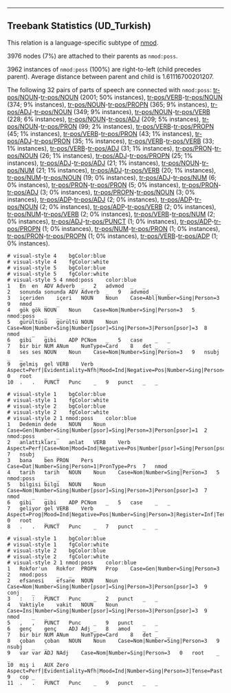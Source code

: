 

--------------------------------------------------------------------------------

## Treebank Statistics (UD_Turkish)

This relation is a language-specific subtype of [nmod]().

3976 nodes (7%) are attached to their parents as `nmod:poss`.

3962 instances of `nmod:poss` (100%) are right-to-left (child precedes parent).
Average distance between parent and child is 1.61116700201207.

The following 32 pairs of parts of speech are connected with `nmod:poss`: [tr-pos/NOUN]()-[tr-pos/NOUN]() (2001; 50% instances), [tr-pos/VERB]()-[tr-pos/NOUN]() (374; 9% instances), [tr-pos/NOUN]()-[tr-pos/PROPN]() (365; 9% instances), [tr-pos/ADJ]()-[tr-pos/NOUN]() (349; 9% instances), [tr-pos/NOUN]()-[tr-pos/VERB]() (228; 6% instances), [tr-pos/NOUN]()-[tr-pos/ADJ]() (209; 5% instances), [tr-pos/NOUN]()-[tr-pos/PRON]() (99; 2% instances), [tr-pos/VERB]()-[tr-pos/PROPN]() (45; 1% instances), [tr-pos/VERB]()-[tr-pos/PRON]() (43; 1% instances), [tr-pos/ADJ]()-[tr-pos/PRON]() (35; 1% instances), [tr-pos/VERB]()-[tr-pos/VERB]() (33; 1% instances), [tr-pos/VERB]()-[tr-pos/ADJ]() (31; 1% instances), [tr-pos/PRON]()-[tr-pos/NOUN]() (26; 1% instances), [tr-pos/ADJ]()-[tr-pos/PROPN]() (25; 1% instances), [tr-pos/ADJ]()-[tr-pos/ADJ]() (21; 1% instances), [tr-pos/NOUN]()-[tr-pos/NUM]() (21; 1% instances), [tr-pos/ADJ]()-[tr-pos/VERB]() (20; 1% instances), [tr-pos/NUM]()-[tr-pos/NOUN]() (19; 0% instances), [tr-pos/ADJ]()-[tr-pos/NUM]() (6; 0% instances), [tr-pos/PRON]()-[tr-pos/PRON]() (5; 0% instances), [tr-pos/PRON]()-[tr-pos/ADJ]() (3; 0% instances), [tr-pos/PROPN]()-[tr-pos/NOUN]() (3; 0% instances), [tr-pos/ADP]()-[tr-pos/ADJ]() (2; 0% instances), [tr-pos/ADP]()-[tr-pos/NOUN]() (2; 0% instances), [tr-pos/ADP]()-[tr-pos/VERB]() (2; 0% instances), [tr-pos/NUM]()-[tr-pos/VERB]() (2; 0% instances), [tr-pos/VERB]()-[tr-pos/NUM]() (2; 0% instances), [tr-pos/ADJ]()-[tr-pos/PUNCT]() (1; 0% instances), [tr-pos/ADP]()-[tr-pos/PROPN]() (1; 0% instances), [tr-pos/NUM]()-[tr-pos/PRON]() (1; 0% instances), [tr-pos/PRON]()-[tr-pos/PROPN]() (1; 0% instances), [tr-pos/VERB]()-[tr-pos/ADP]() (1; 0% instances).


~~~ conllu
# visual-style 4	bgColor:blue
# visual-style 4	fgColor:white
# visual-style 5	bgColor:blue
# visual-style 5	fgColor:white
# visual-style 5 4 nmod:poss	color:blue
1	En	en	ADV	Adverb	_	2	advmod	_	_
2	sonunda	sonunda	ADV	Adverb	_	9	advmod	_	_
3	içeriden	içeri	NOUN	Noun	Case=Abl|Number=Sing|Person=3	9	nmod	_	_
4	gök	gök	NOUN	Noun	Case=Nom|Number=Sing|Person=3	5	nmod:poss	_	_
5	gürültüsü	gürültü	NOUN	Noun	Case=Nom|Number=Sing|Number[psor]=Sing|Person=3|Person[psor]=3	8	nmod	_	_
6	gibi	gibi	ADP	PCNom	_	5	case	_	_
7	bir	bir	NUM	ANum	NumType=Card	8	det	_	_
8	ses	ses	NOUN	Noun	Case=Nom|Number=Sing|Person=3	9	nsubj	_	_
9	gelmiş	gel	VERB	Verb	Aspect=Perf|Evidentiality=Nfh|Mood=Ind|Negative=Pos|Number=Sing|Person=3|Tense=Past	0	root	_	_
10	.	.	PUNCT	Punc	_	9	punct	_	_

~~~


~~~ conllu
# visual-style 1	bgColor:blue
# visual-style 1	fgColor:white
# visual-style 2	bgColor:blue
# visual-style 2	fgColor:white
# visual-style 2 1 nmod:poss	color:blue
1	Dedemin	dede	NOUN	Noun	Case=Gen|Number=Sing|Number[psor]=Sing|Person=3|Person[psor]=1	2	nmod:poss	_	_
2	anlattıkları	anlat	VERB	Verb	Aspect=Perf|Case=Nom|Mood=Ind|Negative=Pos|Number[psor]=Sing|Person[psor]=3|Tense=Past|VerbForm=Part	7	nsubj	_	_
3	bana	ben	PRON	Pers	Case=Dat|Number=Sing|Person=1|PronType=Prs	7	nmod	_	_
4	tarih	tarih	NOUN	Noun	Case=Nom|Number=Sing|Person=3	5	nmod:poss	_	_
5	bilgisi	bilgi	NOUN	Noun	Case=Nom|Number=Sing|Number[psor]=Sing|Person=3|Person[psor]=3	7	nmod	_	_
6	gibi	gibi	ADP	PCNom	_	5	case	_	_
7	geliyor	gel	VERB	Verb	Aspect=Prog|Mood=Ind|Negative=Pos|Number=Sing|Person=3|Register=Inf|Tense=Pres	0	root	_	_
8	.	.	PUNCT	Punc	_	7	punct	_	_

~~~


~~~ conllu
# visual-style 1	bgColor:blue
# visual-style 1	fgColor:white
# visual-style 2	bgColor:blue
# visual-style 2	fgColor:white
# visual-style 2 1 nmod:poss	color:blue
1	Rokfor'un	Rokfor	PROPN	Prop	Case=Gen|Number=Sing|Person=3	2	nmod:poss	_	_
2	efsanesi	efsane	NOUN	Noun	Case=Nom|Number=Sing|Number[psor]=Sing|Person=3|Person[psor]=3	9	conj	_	_
3	:	:	PUNCT	Punc	_	2	punct	_	_
4	Vaktiyle	vakit	NOUN	Noun	Case=Ins|Number=Sing|Number[psor]=Sing|Person=3|Person[psor]=3	9	nmod	_	_
5	,	,	PUNCT	Punc	_	9	punct	_	_
6	genç	genç	ADJ	Adj	_	8	amod	_	_
7	bir	bir	NUM	ANum	NumType=Card	8	det	_	_
8	çoban	çoban	NOUN	Noun	Case=Nom|Number=Sing|Person=3	9	nsubj	_	_
9	var	var	ADJ	NAdj	Case=Nom|Number=Sing|Person=3	0	root	_	_
10	mış	i	AUX	Zero	Aspect=Perf|Evidentiality=Nfh|Mood=Ind|Number=Sing|Person=3|Tense=Past	9	cop	_	_
11	.	.	PUNCT	Punc	_	9	punct	_	_

~~~


